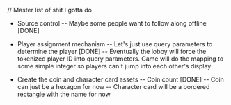 // Master list of shit I gotta do

- Source control
  -- Maybe some people want to follow along offline [DONE]

- Player assignment mechanism
  -- Let's just use query parameters to determine the player [DONE]
  -- Eventually the lobby will force the tokenized player ID into query parameters. Game will do the mapping to some simple integer so
  players can't jump into each other's display

- Create the coin and character card assets
  -- Coin count [DONE]
  -- Coin can just be a hexagon for now
  -- Character card will be a bordered rectangle with the name for now
